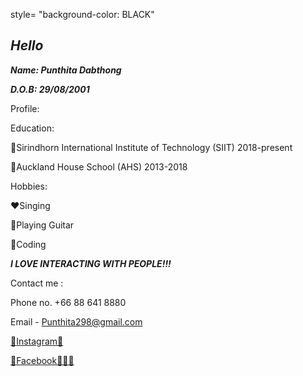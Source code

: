 style= "background-color: BLACK"
## ***Hello***

***Name: Punthita Dabthong***

***D.O.B: 29/08/2001***

Profile:

Education: 

💜Sirindhorn International Institute of Technology (SIIT) 2018-present

💛Auckland House School (AHS) 2013-2018


Hobbies:

❤️Singing

🧡Playing Guitar

💙Coding


***I LOVE INTERACTING WITH PEOPLE!!!***

Contact me :

Phone no. +66 88 641 8880

Email - Punthita298@gmail.com

<a href="https://www.instagram.com/tk_ccb/">🌈Instagram🌟</a>

<a href="https://www.facebook.com/profile.php?id=100014594763804">🤖Facebook👩🏻‍💻</a>
